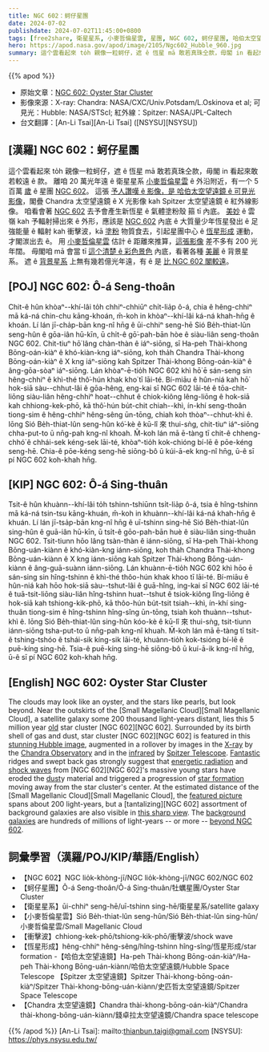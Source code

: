 ```yaml
---
title: NGC 602：蚵仔星團
date: 2024-07-02
publishdate: 2024-07-02T11:45:00+0800
tags: [free2share, 衛星星系, 小麥哲倫星雲, 星團, NGC 602, 蚵仔星團, 哈伯太空望遠鏡, Spitzer 太空望遠鏡, Chandra 太空望遠鏡]
hero: https://apod.nasa.gov/apod/image/2105/Ngc602_Hubble_960.jpg
summary: 這个雲看起來 to̍h 親像一粒蚵仔，遮 ê 恆星 mā 敢若真珠仝款，毋閣 in 看起來敢若較遠 ê 款。
---
```


{{% apod %}}

- 原始文章：[NGC 602: Oyster Star Cluster](https://apod.nasa.gov/apod/ap240702.html)
- 影像來源：X-ray: Chandra: NASA/CXC/Univ.Potsdam/L.Oskinova et al; 可見光：Hubble: NASA/STScI; 紅外線：Spitzer: NASA/JPL-Caltech
- 台文翻譯：[An-Li Tsai][An-Li Tsai] ([NSYSU][NSYSU])

## [漢羅] NGC 602：蚵仔星團
這个雲看起來 to̍h 親像一粒蚵仔，遮 ê 恆星 mā 敢若真珠仝款，毋閣 in 看起來敢若較遠 ê 款。
離咱 20 萬光年遠 ê 衛星星系 [小麥哲倫星雲][Small Magellanic Cloud 1] ê 外沿附近，有一个 5 百萬 [歲][old] ê 星團 [NGC 602][NGC 602 a]。
這張 [予人讚嘆 ê 影像，是 哈伯太空望遠鏡 ê 可見光影像][stunning Hubble image]，閣疊 Chandra 太空望遠鏡 ê X 光影像 kah Spitzer 太空望遠鏡 ê 紅外線影像。
咱看會著 [NGC 602][NGC 602 b] 去予會產生新恆星 ê 氣體塗粉殼 箍 tī 內底。
[美妙][Fantastic] ê 雲嶺 kah 予輻射掃出來 ê 外形，應該是 [NGC 602][NGC 602 c] 內底 ê 大質量少年恆星發出 ê 足強能量 ê 輻射 kah 衝擊波，kā [塗粉][dust] 物質食去，引起星團中心 ê [恆星形成][star formation] 運動，才閣湠出去 ê。
用 [小麥哲倫星雲][Small Magellanic Cloud 2] 估計 ê 距離來推算，[這張影像][featured picture] 差不多有 200 光年闊。
毋閣咱 mā 會當 tī [這个清楚 ê 彩色景色][this sharp view] 內底，看著各種 [美麗][tantalizing] ê 背景星系。
遮 ê [背景星系][background galaxies] 上無有幾若億光年遠，有 ê 是 [比 NGC 602 閣較遠][beyond NGC 602]。

## [POJ] NGC 602: Ô-á Seng-thoân
Chit-ê hûn khòaⁿ--khí-lâi to̍h chhiⁿ-chhiūⁿ chi̍t-lia̍p ô-á, chia ê hêng-chhiⁿ mā ká-ná chin-chu kāng-khoán, m̄-koh in khòaⁿ--khí-lâi ká-ná khah-hn̄g ê khoán.
Lí lán jī-cha̍p-bān kng-nî hn̄g ê ūi-chhiⁿ seng-hē Sió Be̍h-thiat-lûn seng-hûn ê gōa-iân hū-kīn, ū chi̍t-ê gō͘-pah-bān hòe ê siàu-liân seng-thoân NGC 602.
Chit-tiuⁿ hō͘ lâng chàn-thàn ê iáⁿ-siōng, sī Ha-peh Thài-khong Bōng-oán-kiàⁿ ê khó-kiàn-kng iáⁿ-siōng, koh tha̍h Chandra Thài-khong Bōng-oán-kiàⁿ ê X kng iáⁿ-siōng kah Spitzer Thài-khong Bōng-oán-kiàⁿ ê âng-gōa-sòaⁿ iáⁿ-siōng.
Lán khòaⁿ-ē-tio̍h NGC 602 khì hō͘ ē sán-seng sin hêng-chhiⁿ ê khì-thé thô͘-hún khak kho͘ tī lāi-té.
Bí-miāu ê hûn-niá kah hō͘ hok-siā sàu--chhut-lâi ê gōa-hêng, eng-kai sī NGC 602 lāi-té ê tōa-chit-liōng siàu-liân hêng-chhiⁿ hoat--chhut ê chiok-kiông lêng-liōng ê hok-siā kah chhiong-kek-phō, kā thô͘-hún bu̍t-chit chiah--khì, ín-khí seng-thoân tiong-sim ê hêng-chhiⁿ hêng-sêng ūn-tōng, chiah koh thòaⁿ--chhut-khì ê.
Iōng Sió Be̍h-thiat-lûn seng-hûn kó͘-kè ê kū-lî 來 thui-sǹg, chit-tiuⁿ iáⁿ-siōng chha-put-to ū nn̄g-pah kng-nî khoah.
M̄-koh lán mā ē-tàng tī chit-ê chheng-chhó͘ ê chhái-sek kéng-sek lāi-té, khòaⁿ-tio̍h kok-chióng bí-lē ê pōe-kéng seng-hē.
Chia-ê pōe-kéng seng-hē siōng-bô ū kúi-ā-ek kng-nî hn̄g, ū-ê sī pí NGC 602 koh-khah hn̄g.

## [KIP] NGC 602: Ô-á Sing-thuân
Tsit-ê hûn khuànn--khí-lâi to̍h tshinn-tshiūnn tsi̍t-lia̍p ô-á, tsia ê hîng-tshinn mā ká-ná tsin-tsu kāng-khuán, m̄-koh in khuànn--khí-lâi ká-ná khah-hn̄g ê khuán.
Lí lán jī-tsa̍p-bān kng-nî hn̄g ê uī-tshinn sing-hē Sió Be̍h-thiat-lûn sing-hûn ê guā-iân hū-kīn, ū tsi̍t-ê gōo-pah-bān huè ê siàu-liân sing-thuân NGC 602.
Tsit-tiunn hōo lâng tsàn-thàn ê iánn-siōng, sī Ha-peh Thài-khong Bōng-uán-kiànn ê khó-kiàn-kng iánn-siōng, koh tha̍h Chandra Thài-khong Bōng-uán-kiànn ê X kng iánn-siōng kah Spitzer Thài-khong Bōng-uán-kiànn ê âng-guā-suànn iánn-siōng.
Lán khuànn-ē-tio̍h NGC 602 khì hōo ē sán-sing sin hîng-tshinn ê khì-thé thôo-hún khak khoo tī lāi-té.
Bí-miāu ê hûn-niá kah hōo hok-siā sàu--tshut-lâi ê guā-hîng, ing-kai sī NGC 602 lāi-té ê tuā-tsit-liōng siàu-liân hîng-tshinn huat--tshut ê tsiok-kiông lîng-liōng ê hok-siā kah tshiong-kik-phō, kā thôo-hún bu̍t-tsit tsiah--khì, ín-khí sing-thuân tiong-sim ê hîng-tshinn hîng-sîng ūn-tōng, tsiah koh thuànn--tshut-khì ê.
Iōng Sió Be̍h-thiat-lûn sing-hûn kóo-kè ê kū-lî 來 thui-sǹg, tsit-tiunn iánn-siōng tsha-put-to ū nn̄g-pah kng-nî khuah.
M̄-koh lán mā ē-tàng tī tsit-ê tshing-tshóo ê tshái-sik kíng-sik lāi-té, khuànn-tio̍h kok-tsióng bí-lē ê puē-kíng sing-hē.
Tsia-ê puē-kíng sing-hē siōng-bô ū kuí-ā-ik kng-nî hn̄g, ū-ê sī pí NGC 602 koh-khah hn̄g.

## [English] NGC 602: Oyster Star Cluster
The clouds may look like an oyster, and the stars like pearls, but look beyond.
Near the outskirts of the [Small Magellanic Cloud][Small Magellanic Cloud], a satellite galaxy some 200 thousand light-years distant, lies this 5 million year [old][old] star cluster [NGC 602][NGC 602].
Surrounded by its birth shell of gas and dust, star cluster [NGC 602][NGC 602] is featured in this [stunning Hubble image][stunning Hubble image], augmented in a rollover by images in the [X-ray][X-ray] by the [Chandra Observatory][Chandra Observatory] and in the [infrared][infrared] by [Spitzer Telescope][Spitzer Telescope].
[Fantastic][Fantastic] ridges and swept back gas strongly suggest that [energetic radiation][energetic radiation] and [shock waves][shock waves] from [NGC 602][NGC 602]'s massive young stars have eroded the [dust][dust]y material and triggered a progression of [star formation][star formation] moving away from the star cluster's center.
At the estimated distance of the [Small Magellanic Cloud][Small Magellanic Cloud], the [featured picture][featured picture] spans about 200 light-years, but a [tantalizing][NGC 602] assortment of background galaxies are also visible in [this sharp view][this sharp view].
The [background galaxies][background galaxies] are hundreds of millions of light-years -- or more -- [beyond NGC 602][beyond NGC 602].

## 詞彙學習（漢羅/POJ/KIP/華語/English）
- 【NGC 602】NGC lio̍k-khòng-jī/NGC lio̍k-khòng-jī/NGC 602/NGC 602
- 【蚵仔星團】Ô-á Seng-thoân/Ô-á Sing-thuân/牡蠣星團/Oyster Star Cluster
- 【衛星星系】ūi-chhiⁿ seng-hē/uī-tshinn sing-hē/衛星星系/satellite galaxy
- 【小麥哲倫星雲】Sió Be̍h-thiat-lûn seng-hûn/Sió Be̍h-thiat-lûn sing-hûn/小麥哲倫星雲/Small Magellanic Cloud
- 【衝擊波】chhiong-kek-phō/tshiong-kik-phō/衝擊波/shock wave
- 【恆星形成】hêng-chhiⁿ hêng-sêng/hîng-tshinn hîng-sîng/恆星形成/star formation
-【哈伯太空望遠鏡】Ha-peh Thài-khong Bōng-oán-kiàⁿ/Ha-peh Thài-khong Bōng-uán-kiànn/哈伯太空望遠鏡/Hubble Space Telescope
【Spitzer 太空望遠鏡】Spitzer Thài-khong-bōng-oán-kiàⁿ/Spitzer Thài-khong-bōng-uán-kiànn/史匹哲太空望遠鏡/Spitzer Space Telescope
- 【Chandra 太空望遠鏡】Chandra thài-khong-bōng-oán-kiàⁿ/Chandra thài-khong-bōng-uán-kiànn/錢卓拉太空望遠鏡/Chandra space telescope

{{% /apod %}}
[An-Li Tsai]: mailto:thianbun.taigi@gmail.com
[NSYSU]: https://phys.nsysu.edu.tw/

[copyright]: https://apod.nasa.gov/apod/fap/lib/about_apod.html#srapply
[License3]: https://creativecommons.org/licenses/by/3.0/
[License2]:https://creativecommons.org/licenses/by-nc-nd/2.0/

[Small Magellanic Cloud 1]:https://apod.nasa.gov/apod/ap210105.html
[old]:https://science.nasa.gov/universe/stars/
[NGC 602 a]:https://youtu.be/LpQgKX1fGxQ
[NGC 602 b]:https://en.wikipedia.org/wiki/NGC_602
[stunning Hubble image]:https://hubblesite.org/contents/news-releases/2007/news-2007-04.html
[X-ray]:https://science.nasa.gov/ems/11_xrays/
[Chandra Observatory]:https://www.nasa.gov/mission/chandra-x-ray-observatory/
[infrared]:https://science.nasa.gov/ems/07_infraredwaves/
[Spitzer Telescope]:https://science.nasa.gov/mission/spitzer/
[Fantastic]:https://i.pinimg.com/474x/9d/a6/41/9da64199c08de5d023a91f52ac404273.jpg
[energetic radiation]:https://science.nasa.gov/ems/10_ultravioletwaves/
[shock waves]:https://apod.nasa.gov/apod/ap240104.html
[NGC 602 c]:https://hubblesite.org/contents/media/videos/2007/04/539-Video.html
[dust]:https://youtu.be/jn5M48MVWyg
[star formation]:https://science.nasa.gov/astrophysics/focus-areas/how-do-stars-form-and-evolve
[Small Magellanic Cloud 2]:https://apod.nasa.gov/apod/ap230211.html
[featured picture]:https://hubblesite.org/contents/media/images/2007/04/2042-Image.html
[tantalizing]:https://hubblesite.org/contents/media/videos/2007/04/539-Video.html
[this sharp view]:http://chandra.harvard.edu/photo/2013/ngc602/
[background galaxies]:https://apod.nasa.gov/apod/ap210802.html
[beyond NGC 602]:https://apod.nasa.gov/apod/ap150307.html
